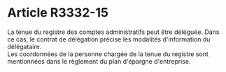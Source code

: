 # Article R3332-15

  
La tenue du registre des comptes administratifs peut être déléguée. Dans ce cas, le contrat de délégation précise les modalités d'information du délégataire.   
Les coordonnées de la personne chargée de la tenue du registre sont mentionnées dans le règlement du plan d'épargne d'entreprise.